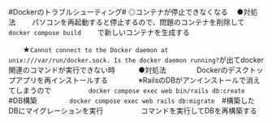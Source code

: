 #Dockerのトラブルシューティング#
◎コンテナが停止できなくなる
　●対処法
　　パソコンを再起動すると停止するので、問題のコンテナを削除して
　　`docker compose build`
　　で新しいコンテナを生成する

　　★`Cannot connect to the Docker daemon at unix:///var/run/docker.sock. Is the docker daemon running?`が出てdocker関連のコマンドが実行できない時
　　　●対処法
　　　　Dockerのデスクトップアプリを再インストールする
　　　　※RailsのDBがアンインストールで消えてしまうので
　　　　　`docker compose exec web bin/rails db:create`　#DB構築
　  　　　`docker compose exec web rails db:migrate`　#構築したDBにマイグレーションを実行
　　　　　コマンドを実行してDBを再構築する

